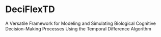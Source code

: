 # DeciFlexTD
A Versatile Framework for Modeling and Simulating Biological Cognitive Decision-Making Processes Using the Temporal Difference Algorithm
